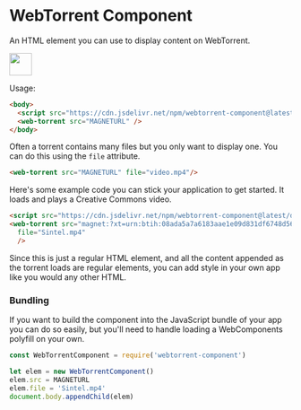 # WebTorrent Component

An HTML element you can use to display content on WebTorrent.

<a href="https://www.patreon.com/bePatron?u=880479">
  <img src="https://c5.patreon.com/external/logo/become_a_patron_button.png" height="40px" />
</a>

Usage:

```html
<body>
  <script src="https://cdn.jsdelivr.net/npm/webtorrent-component@latest/dist/webtorrent-component.min.js"></script>
  <web-torrent src="MAGNETURL" />
</body>
```

Often a torrent contains many files but you only want to display one.
You can do this using the `file` attribute.

 ```html
<web-torrent src="MAGNETURL" file="video.mp4"/>
 ```

Here's some example code you can stick your application to get started. It
loads and plays a Creative Commons video.

```html
<script src="https://cdn.jsdelivr.net/npm/webtorrent-component@latest/dist/webtorrent-component.min.js"></script>
<web-torrent src="magnet:?xt=urn:btih:08ada5a7a6183aae1e09d831df6748d566095a10&dn=Sintel&tr=wss%3A%2F%2Ftracker.btorrent.xyz&tr=wss%3A%2F%2Ftracker.fastcast.nz&tr=wss%3A%2F%2Ftracker.openwebtorrent.com&ws=https%3A%2F%2Fwebtorrent.io%2Ftorrents%2F&xs=https%3A%2F%2Fwebtorrent.io%2Ftorrents%2Fsintel.torrent"
  file="Sintel.mp4"
  />
```

Since this is just a regular HTML element, and all the content appended as
the torrent loads are regular elements, you can add style in your own app
like you would any other HTML.

### Bundling

If you want to build the component into the JavaScript bundle of your app
you can do so easily, but you'll need to handle loading a WebComponents
polyfill on your own.

```javascript
const WebTorrentComponent = require('webtorrent-component')

let elem = new WebTorrentComponent()
elem.src = MAGNETURL
elem.file = 'Sintel.mp4'
document.body.appendChild(elem)
```
